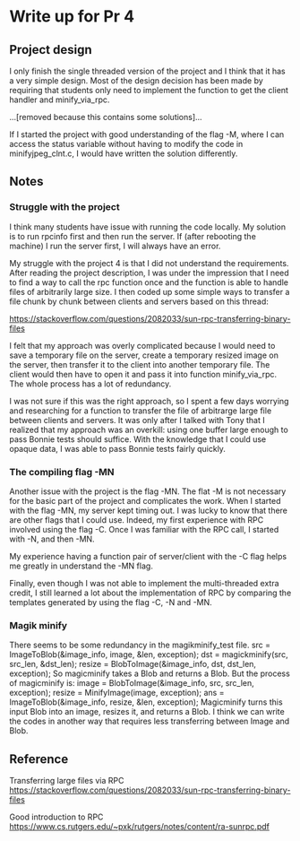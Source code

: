 # Write up for Pr 4
## Project design
I only finish the single threaded version of the project and I think that it has a very simple design. Most of the design decision has been made by requiring that students only need to implement the function to get the client handler and minify_via_rpc. 

...[removed because this contains some solutions]...

If I started the project with good understanding of the flag -M, where I can access the status variable without having to modify the code in minifyjpeg_clnt.c, I would have written the solution differently. 

## Notes 
### Struggle with the project
I think many students have issue with running the code locally. My solution is to run rpcinfo first and then run the server. If (after rebooting the machine) I run the server first, I will always have an error. 

My struggle with the project 4 is that I did not understand the requirements. After reading the project description, I was under the impression that I need to find a way to call the rpc function once and the function is able to handle files of arbitrarily large size. I then coded up some simple ways to transfer a file chunk by chunk between clients and servers based on this thread:

https://stackoverflow.com/questions/2082033/sun-rpc-transferring-binary-files

I felt that my approach was overly complicated because I would need to save a temporary file on the server, create a temporary resized image on the server, then transfer it to the client into another temporary file. The client would then have to open it and pass it into function minify_via_rpc. The whole process has a lot of redundancy. 

I was not sure if this was the right approach, so I spent a few days worrying and researching for a function to transfer the file of arbitrarge large file between clients and servers. It was only after I talked with Tony that I realized that my approach was an overkill: using one buffer large enough to pass Bonnie tests should suffice. With the knowledge that I could use opaque data, I was able to pass Bonnie tests fairly quickly.

### The compiling flag -MN
Another issue with the project is the flag -MN. The flat -M is not necessary for the basic part of the project and complicates the work. When I started with the flag -MN, my server kept timing out. I was lucky to know that there are other flags that I could use. Indeed, my first experience with RPC involved using the flag -C. Once I was familiar with the RPC call, I started with -N, and then -MN. 

My experience having a function pair of server/client with the -C flag helps me greatly in understand the -MN flag. 

Finally, even though I was not able to implement the multi-threaded extra credit, I still learned a lot about the implementation of RPC by comparing the templates generated by using the flag -C, -N and -MN. 

### Magik minify
There seems to be some redundancy in the magikminify_test file. 
src = ImageToBlob(&image_info, image, &len, exception);
dst = magickminify(src, src_len, &dst_len);
resize = BlobToImage(&image_info, dst, dst_len, exception);
So magicminify takes a Blob and returns a Blob. But the process of magicminify is:
	image = BlobToImage(&image_info, src, src_len, exception);
	resize = MinifyImage(image, exception);
	ans = ImageToBlob(&image_info, resize, &len, exception);
Magicminify turns this input Blob into an image, resizes it, and returns a Blob. I think we can write the codes in another way that requires less transferring between Image and Blob.

## Reference

Transferring large files via RPC
https://stackoverflow.com/questions/2082033/sun-rpc-transferring-binary-files

Good introduction to RPC
https://www.cs.rutgers.edu/~pxk/rutgers/notes/content/ra-sunrpc.pdf

